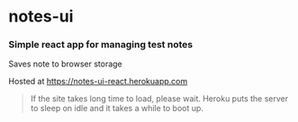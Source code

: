 # notes-ui

### Simple react app for managing test notes

Saves note to browser storage

Hosted at https://notes-ui-react.herokuapp.com 
> If the site takes long time to load, please wait. Heroku puts the server to sleep on idle and it takes a while to boot up.
